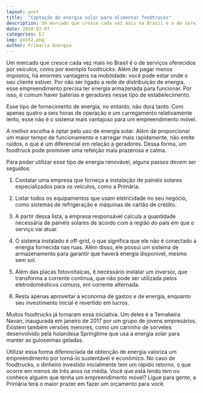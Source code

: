 ```yaml
---
layout: post
title:  "Captação de energia solar para alimentar foodtrucks"
description: Um mercado que cresce cada vez mais no Brasil é o de serviços oferecidos por veículos, como por exemplo foodtrucks[...]
date: 2018-02-07
categories: EJ
img: post2.png
author: Primária Energia
---
```


Um mercado que cresce cada vez mais no Brasil é o de serviços oferecidos por veículos, como por exemplo foodtrucks. Além de pagar menos impostos, há enormes vantagens na mobilidade: você pode estar onde o seu cliente estiver. Por não ser ligado a rede de distribuição de energia, esse empreendimento precisa ter energia armazenada para funcionar. Por isso, é comum haver baterias e geradores nesse tipo de estabelecimento.  

Esse tipo de fornecimento de energia, no entanto, não dura tanto. Com apenas quatro a seis horas de operação e um carregamento relativamente lento, esse não é o sistema mais vantajoso para um empreendimento móvel.  

A melhor escolha é optar pelo uso de energia solar. Além de proporcionar um maior tempo de funcionamento e carregar mais rapidamente, não emite ruídos, o que é um diferencial em relação a geradores. Dessa forma, um foodtruck pode promover uma refeição mais prazerosa e calma.

Para poder utilizar esse tipo de energia renovável, alguns passos devem ser seguidos: 

1) Contatar uma empresa que forneça a instalação de painéis solares especializados para os veículos, como a Primária.

2) Listar todos os equipamentos que usam eletricidade no seu negócio, como sistemas de refrigeração e máquinas de cartão de crédito. 

3) A partir dessa lista, a empresa responsável calcula a quantidade necessária de painéis solares de acordo com a região do país em que o serviço vai atuar.

4) O sistema instalado é off-grid, o que significa que ele não é conectado a energia fornecida nas ruas. Além disso, ele possui um sistema de armazenamento para  garantir que haverá energia disponível, mesmo sem sol. 

5) Além das placas fotovoltaicas, é necessário instalar um inversor, que transforma a corrente contínua, que não pode ser utilizada pelos eletrodomésticos comuns, em corrente alternada. 

6) Resta apenas aproveitar a economia de gastos e de energia, enquanto seu investimento inicial é revertido em lucros.

Muitos foodtrucks já tomaram essa iniciativa. Um deles é a Temakeira Navan, inaugurada em janeiro de 2017 por um grupo de jovens empresários. Existem também versões menores, como um carrinho de sorvetes desenvolvido pela holandesa Springtime que usa a energia solar para manter as guloseimas geladas.

Utilizar essa forma diferenciada de obtenção de energia valoriza um empreendimento por torná-lo sustentável e econômico. No caso de foodtrucks, o dinheiro investido inicialmente tem um rápido retorno, o que ocorre em menos de três anos na média. Você que está lendo tem ou conhece alguém que tenha um empreendimento móvel? Ligue para gente, a Primária terá o maior prazer em fazer um orçamento para você.